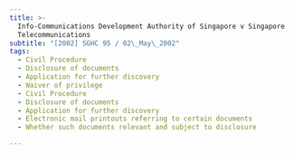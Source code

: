 ```yaml
---
title: >-
  Info-Communications Development Authority of Singapore v Singapore
  Telecommunications
subtitle: "[2002] SGHC 95 / 02\_May\_2002"
tags:
  - Civil Procedure
  - Disclosure of documents
  - Application for further discovery
  - Waiver of privilege
  - Civil Procedure
  - Disclosure of documents
  - Application for further discovery
  - Electronic mail printouts referring to certain documents
  - Whether such documents relevant and subject to disclosure

---
```


